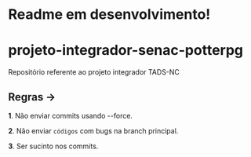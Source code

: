 # **Readme em desenvolvimento!**


# projeto-integrador-senac-potterpg
Repositório referente ao projeto integrador TADS-NC

## Regras ->

**1**. Não enviar commits usando --force.

**2**. Não enviar `códigos` com bugs na branch principal.

**3**. Ser sucinto nos commits.
#


